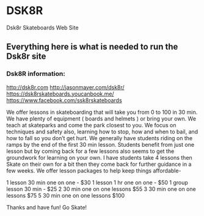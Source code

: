  # DSK8R
Dsk8r Skateboards Web Site
## Everything here is what is needed to run the Dsk8r site ##



### Dsk8R information:
http://dsk8r.com
http://jasonmayer.com/dsk8r/
https://dsk8rskateboards.youcanbook.me/
https://www.facebook.com/ssk8rskateboards

We offer lessons in skateboarding that will take you from 0 to 100 in 30 min. We have plenty of equipment ( boards and helmets ) or bring your own. We teach at skateparks and come the park closest to you. We focus on techniques and safety also, learning how to stop, how and when to bail, and how to fall so you don’t get hurt. We generally have students riding on the ramps by the end of the first 30 min lesson. Students benefit from just one lesson but by coming back for a few lessons also seems to get the groundwork for learning on your own. I have students take 4 lessons then Skate on their own for a bit then they come back for further guidance in a few weeks. 
We offer lesson packages to help keep things affordable- 

1 lesson 30 min one on one - $30
1 lesson 1 hr one on one - $50
1 group lesson 30 min - $25
2 30 min one on one lessons $55
3 30 min one on one lessons $75
5 30 min one on one lessons $100

Thanks and have fun! Go Skate!


